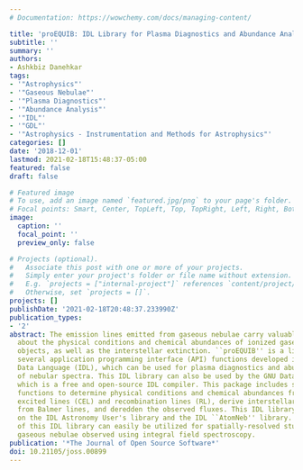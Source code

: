 ```yaml
---
# Documentation: https://wowchemy.com/docs/managing-content/

title: 'proEQUIB: IDL Library for Plasma Diagnostics and Abundance Analysis'
subtitle: ''
summary: ''
authors:
- Ashkbiz Danehkar
tags:
- '"Astrophysics"'
- '"Gaseous Nebulae"'
- '"Plasma Diagnostics"'
- '"Abundance Analysis"'
- '"IDL"'
- '"GDL"'
- '"Astrophysics - Instrumentation and Methods for Astrophysics"'
categories: []
date: '2018-12-01'
lastmod: 2021-02-18T15:48:37-05:00
featured: false
draft: false

# Featured image
# To use, add an image named `featured.jpg/png` to your page's folder.
# Focal points: Smart, Center, TopLeft, Top, TopRight, Left, Right, BottomLeft, Bottom, BottomRight.
image:
  caption: ''
  focal_point: ''
  preview_only: false

# Projects (optional).
#   Associate this post with one or more of your projects.
#   Simply enter your project's folder or file name without extension.
#   E.g. `projects = ["internal-project"]` references `content/project/deep-learning/index.md`.
#   Otherwise, set `projects = []`.
projects: []
publishDate: '2021-02-18T20:48:37.233990Z'
publication_types:
- '2'
abstract: The emission lines emitted from gaseous nebulae carry valuable information
  about the physical conditions and chemical abundances of ionized gases in these
  objects, as well as the interstellar extinction. ``proEQUIB'' is a library containing
  several application programming interface (API) functions developed in the Interactive
  Data Language (IDL), which can be used for plasma diagnostics and abundance analysis
  of nebular spectra. This IDL library can also be used by the GNU Data Language (GDL),
  which is a free and open-source IDL compiler. This package includes several API
  functions to determine physical conditions and chemical abundances from collisionally
  excited lines (CEL) and recombination lines (RL), derive interstellar extinctions
  from Balmer lines, and deredden the observed fluxes. This IDL library heavily relies
  on the IDL Astronomy User's library and the IDL ``AtomNeb'' library. The API functions
  of this IDL library can easily be utilized for spatially-resolved studies of ionized
  gaseous nebulae observed using integral field spectroscopy.
publication: '*The Journal of Open Source Software*'
doi: 10.21105/joss.00899
---
```

